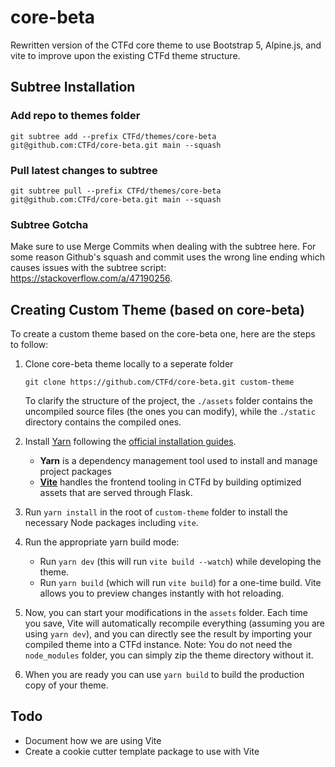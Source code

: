 # core-beta

Rewritten version of the CTFd core theme to use Bootstrap 5, Alpine.js, and vite to improve upon the existing CTFd theme structure.

## Subtree Installation

### Add repo to themes folder

```
git subtree add --prefix CTFd/themes/core-beta git@github.com:CTFd/core-beta.git main --squash
```

### Pull latest changes to subtree

```
git subtree pull --prefix CTFd/themes/core-beta git@github.com:CTFd/core-beta.git main --squash
```

### Subtree Gotcha

Make sure to use Merge Commits when dealing with the subtree here. For some reason Github's squash and commit uses the wrong line ending which causes issues with the subtree script: https://stackoverflow.com/a/47190256.

## Creating Custom Theme (based on core-beta)

To create a custom theme based on the core-beta one, here are the steps to follow:

1. Clone core-beta theme locally to a seperate folder

   ```
   git clone https://github.com/CTFd/core-beta.git custom-theme
   ```

   To clarify the structure of the project, the `./assets` folder contains the uncompiled source files (the ones you can modify), while the `./static` directory contains the compiled ones.

2. Install [Yarn](https://classic.yarnpkg.com/en/) following the [official installation guides](https://classic.yarnpkg.com/en/docs/install).

   - **Yarn** is a dependency management tool used to install and manage project packages
   - **[Vite](https://vite.dev/guide/)** handles the frontend tooling in CTFd by building optimized assets that are served through Flask.

3. Run `yarn install` in the root of `custom-theme` folder to install the necessary Node packages including `vite`.

4. Run the appropriate yarn build mode:

   - Run `yarn dev` (this will run `vite build --watch`) while developing the theme.
   - Run `yarn build` (which will run `vite build`) for a one-time build.
     Vite allows you to preview changes instantly with hot reloading.

5. Now, you can start your modifications in the `assets` folder. Each time you save, Vite will automatically recompile everything (assuming you are using `yarn dev`), and you can directly see the result by importing your compiled theme into a CTFd instance.
   Note: You do not need the `node_modules` folder, you can simply zip the theme directory without it.

6. When you are ready you can use `yarn build` to build the production copy of your theme.

## Todo

- Document how we are using Vite
- Create a cookie cutter template package to use with Vite
